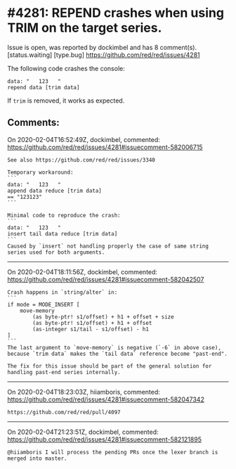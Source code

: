 
#4281: REPEND crashes when using TRIM on the target series.
================================================================================
Issue is open, was reported by dockimbel and has 8 comment(s).
[status.waiting] [type.bug]
<https://github.com/red/red/issues/4281>

The following code crashes the console:
```
data: "   123   "
repend data [trim data]
```
If `trim` is removed, it works as expected.



Comments:
--------------------------------------------------------------------------------

On 2020-02-04T16:52:49Z, dockimbel, commented:
<https://github.com/red/red/issues/4281#issuecomment-582006715>

    See also https://github.com/red/red/issues/3340
    
    Temporary workaround:
    ```
    data: "   123   "
    append data reduce [trim data]
    == "123123"
    ```
    
    Minimal code to reproduce the crash:
    ```
    data: "   123   "
    insert tail data reduce [trim data]
    ```
    Caused by `insert` not handling properly the case of same string series used for both arguments.

--------------------------------------------------------------------------------

On 2020-02-04T18:11:56Z, dockimbel, commented:
<https://github.com/red/red/issues/4281#issuecomment-582042507>

    Crash happens in `string/alter` in:
    ```
    if mode = MODE_INSERT [
    	move-memory				
    		(as byte-ptr! s1/offset) + h1 + offset + size
    		(as byte-ptr! s1/offset) + h1 + offset
    		(as-integer s1/tail - s1/offset) - h1
    ]
    ```
    The last argument to `move-memory` is negative (`-6` in above case), because `trim data` makes the `tail data` reference become "past-end".
    
    The fix for this issue should be part of the general solution for handling past-end series internally.

--------------------------------------------------------------------------------

On 2020-02-04T18:23:03Z, hiiamboris, commented:
<https://github.com/red/red/issues/4281#issuecomment-582047342>

    https://github.com/red/red/pull/4097

--------------------------------------------------------------------------------

On 2020-02-04T21:23:51Z, dockimbel, commented:
<https://github.com/red/red/issues/4281#issuecomment-582121895>

    @hiiamboris I will process the pending PRs once the lexer branch is merged into master.

